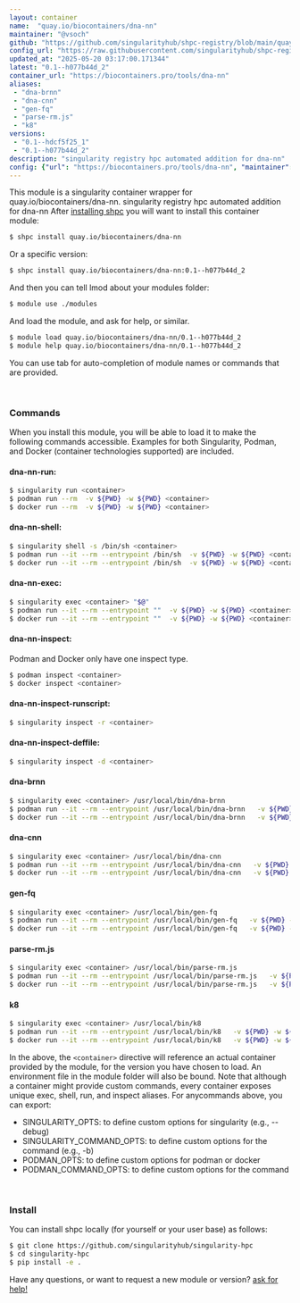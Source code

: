 ```yaml
---
layout: container
name:  "quay.io/biocontainers/dna-nn"
maintainer: "@vsoch"
github: "https://github.com/singularityhub/shpc-registry/blob/main/quay.io/biocontainers/dna-nn/container.yaml"
config_url: "https://raw.githubusercontent.com/singularityhub/shpc-registry/main/quay.io/biocontainers/dna-nn/container.yaml"
updated_at: "2025-05-20 03:17:00.171344"
latest: "0.1--h077b44d_2"
container_url: "https://biocontainers.pro/tools/dna-nn"
aliases:
 - "dna-brnn"
 - "dna-cnn"
 - "gen-fq"
 - "parse-rm.js"
 - "k8"
versions:
 - "0.1--hdcf5f25_1"
 - "0.1--h077b44d_2"
description: "singularity registry hpc automated addition for dna-nn"
config: {"url": "https://biocontainers.pro/tools/dna-nn", "maintainer": "@vsoch", "description": "singularity registry hpc automated addition for dna-nn", "latest": {"0.1--h077b44d_2": "sha256:250a75501f486881314819c576418f514b642365c56b24a3544fe90344971572"}, "tags": {"0.1--hdcf5f25_1": "sha256:4280b6531853bd3794eafc0e1af334c0f030fd242abc91f30fc985faab5f309d", "0.1--h077b44d_2": "sha256:250a75501f486881314819c576418f514b642365c56b24a3544fe90344971572"}, "docker": "quay.io/biocontainers/dna-nn", "aliases": {"dna-brnn": "/usr/local/bin/dna-brnn", "dna-cnn": "/usr/local/bin/dna-cnn", "gen-fq": "/usr/local/bin/gen-fq", "parse-rm.js": "/usr/local/bin/parse-rm.js", "k8": "/usr/local/bin/k8"}}
---
```


This module is a singularity container wrapper for quay.io/biocontainers/dna-nn.
singularity registry hpc automated addition for dna-nn
After [installing shpc](#install) you will want to install this container module:


```bash
$ shpc install quay.io/biocontainers/dna-nn
```

Or a specific version:

```bash
$ shpc install quay.io/biocontainers/dna-nn:0.1--h077b44d_2
```

And then you can tell lmod about your modules folder:

```bash
$ module use ./modules
```

And load the module, and ask for help, or similar.

```bash
$ module load quay.io/biocontainers/dna-nn/0.1--h077b44d_2
$ module help quay.io/biocontainers/dna-nn/0.1--h077b44d_2
```

You can use tab for auto-completion of module names or commands that are provided.

<br>

### Commands

When you install this module, you will be able to load it to make the following commands accessible.
Examples for both Singularity, Podman, and Docker (container technologies supported) are included.

#### dna-nn-run:

```bash
$ singularity run <container>
$ podman run --rm  -v ${PWD} -w ${PWD} <container>
$ docker run --rm  -v ${PWD} -w ${PWD} <container>
```

#### dna-nn-shell:

```bash
$ singularity shell -s /bin/sh <container>
$ podman run --it --rm --entrypoint /bin/sh  -v ${PWD} -w ${PWD} <container>
$ docker run --it --rm --entrypoint /bin/sh  -v ${PWD} -w ${PWD} <container>
```

#### dna-nn-exec:

```bash
$ singularity exec <container> "$@"
$ podman run --it --rm --entrypoint ""  -v ${PWD} -w ${PWD} <container> "$@"
$ docker run --it --rm --entrypoint ""  -v ${PWD} -w ${PWD} <container> "$@"
```

#### dna-nn-inspect:

Podman and Docker only have one inspect type.

```bash
$ podman inspect <container>
$ docker inspect <container>
```

#### dna-nn-inspect-runscript:

```bash
$ singularity inspect -r <container>
```

#### dna-nn-inspect-deffile:

```bash
$ singularity inspect -d <container>
```


#### dna-brnn

```bash
$ singularity exec <container> /usr/local/bin/dna-brnn
$ podman run --it --rm --entrypoint /usr/local/bin/dna-brnn   -v ${PWD} -w ${PWD} <container> -c " $@"
$ docker run --it --rm --entrypoint /usr/local/bin/dna-brnn   -v ${PWD} -w ${PWD} <container> -c " $@"
```


#### dna-cnn

```bash
$ singularity exec <container> /usr/local/bin/dna-cnn
$ podman run --it --rm --entrypoint /usr/local/bin/dna-cnn   -v ${PWD} -w ${PWD} <container> -c " $@"
$ docker run --it --rm --entrypoint /usr/local/bin/dna-cnn   -v ${PWD} -w ${PWD} <container> -c " $@"
```


#### gen-fq

```bash
$ singularity exec <container> /usr/local/bin/gen-fq
$ podman run --it --rm --entrypoint /usr/local/bin/gen-fq   -v ${PWD} -w ${PWD} <container> -c " $@"
$ docker run --it --rm --entrypoint /usr/local/bin/gen-fq   -v ${PWD} -w ${PWD} <container> -c " $@"
```


#### parse-rm.js

```bash
$ singularity exec <container> /usr/local/bin/parse-rm.js
$ podman run --it --rm --entrypoint /usr/local/bin/parse-rm.js   -v ${PWD} -w ${PWD} <container> -c " $@"
$ docker run --it --rm --entrypoint /usr/local/bin/parse-rm.js   -v ${PWD} -w ${PWD} <container> -c " $@"
```


#### k8

```bash
$ singularity exec <container> /usr/local/bin/k8
$ podman run --it --rm --entrypoint /usr/local/bin/k8   -v ${PWD} -w ${PWD} <container> -c " $@"
$ docker run --it --rm --entrypoint /usr/local/bin/k8   -v ${PWD} -w ${PWD} <container> -c " $@"
```



In the above, the `<container>` directive will reference an actual container provided
by the module, for the version you have chosen to load. An environment file in the
module folder will also be bound. Note that although a container
might provide custom commands, every container exposes unique exec, shell, run, and
inspect aliases. For anycommands above, you can export:

 - SINGULARITY_OPTS: to define custom options for singularity (e.g., --debug)
 - SINGULARITY_COMMAND_OPTS: to define custom options for the command (e.g., -b)
 - PODMAN_OPTS: to define custom options for podman or docker
 - PODMAN_COMMAND_OPTS: to define custom options for the command

<br>

### Install

You can install shpc locally (for yourself or your user base) as follows:

```bash
$ git clone https://github.com/singularityhub/singularity-hpc
$ cd singularity-hpc
$ pip install -e .
```

Have any questions, or want to request a new module or version? [ask for help!](https://github.com/singularityhub/singularity-hpc/issues)